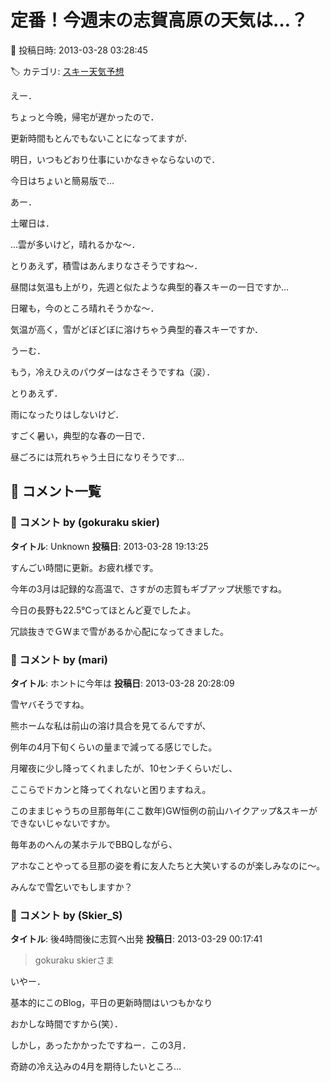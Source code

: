 # 定番！今週末の志賀高原の天気は…？

📅 投稿日時: 2013-03-28 03:28:45

🏷️ カテゴリ: [スキー天気予想](c6554f5c3c106093b511a8daae23757e8.md)

えー．


ちょっと今晩，帰宅が遅かったので．


更新時間もとんでもないことになってますが．


明日，いつもどおり仕事にいかなきゃならないので．


今日はちょいと簡易版で…





あー．


土曜日は．


…雲が多いけど，晴れるかな～．


とりあえず，積雪はあんまりなさそうですね～．


昼間は気温も上がり，先週と似たような典型的春スキーの一日ですか…





日曜も，今のところ晴れそうかな～．


気温が高く，雪がどぼどぼに溶けちゃう典型的春スキーですか．


うーむ．


もう，冷えひえのパウダーはなさそうですね（涙）．





とりあえず．


雨になったりはしないけど．


すごく暑い，典型的な春の一日で．


昼ごろには荒れちゃう土日になりそうです…

## 💬 コメント一覧

### 💬 コメント by (gokuraku skier)
**タイトル**: Unknown
**投稿日**: 2013-03-28 19:13:25

すんごい時間に更新。お疲れ様です。



今年の3月は記録的な高温で、さすがの志賀もギブアップ状態ですね。

今日の長野も22.5℃ってほとんど夏でしたよ。



冗談抜きでＧＷまで雪があるか心配になってきました。

### 💬 コメント by (mari)
**タイトル**: ホントに今年は
**投稿日**: 2013-03-28 20:28:09

雪ヤバそうですね。

熊ホームな私は前山の溶け具合を見てるんですが、

例年の4月下旬くらいの量まで減ってる感じでした。

月曜夜に少し降ってくれましたが、10センチくらいだし、

ここらでドカンと降ってくれないと困りますねえ。

このままじゃうちの旦那毎年(ここ数年)GW恒例の前山ハイクアップ&スキーができないじゃないですか。

毎年あのへんの某ホテルでBBQしながら、

アホなことやってる旦那の姿を肴に友人たちと大笑いするのが楽しみなのに～。



みんなで雪乞いでもしますか？

### 💬 コメント by (Skier_S)
**タイトル**: 後4時間後に志賀へ出発
**投稿日**: 2013-03-29 00:17:41

>gokuraku skierさま

いやー．

基本的にこのBlog，平日の更新時間はいつもかなり

おかしな時間ですから(笑）．

しかし，あったかかったですねー．この3月．

奇跡の冷え込みの4月を期待したいところ…

